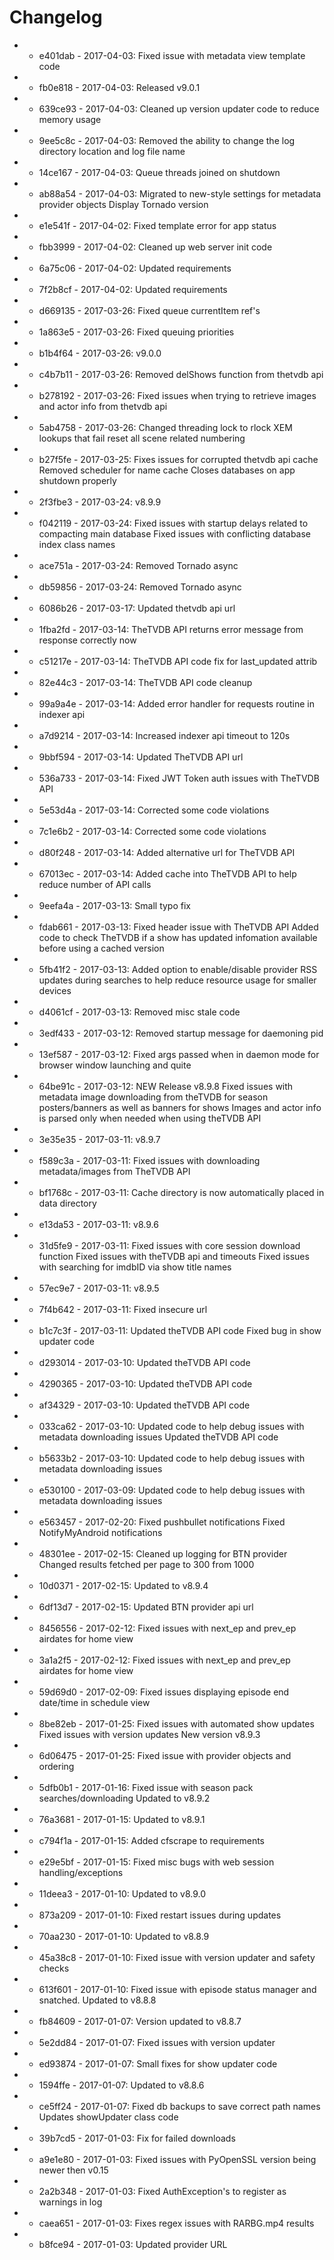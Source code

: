 # Changelog

- * e401dab - 2017-04-03: Fixed issue with metadata view template code 
- * fb0e818 - 2017-04-03: Released v9.0.1 
- * 639ce93 - 2017-04-03: Cleaned up version updater code to reduce memory usage 
- * 9ee5c8c - 2017-04-03: Removed the ability to change the log directory location and log file name 
- * 14ce167 - 2017-04-03: Queue threads joined on shutdown 
- * ab88a54 - 2017-04-03: Migrated to new-style settings for metadata provider objects Display Tornado version 
- * e1e541f - 2017-04-02: Fixed template error for app status 
- * fbb3999 - 2017-04-02: Cleaned up web server init code 
- * 6a75c06 - 2017-04-02: Updated requirements 
- * 7f2b8cf - 2017-04-02: Updated requirements 
- * d669135 - 2017-03-26: Fixed queue currentItem ref&#x27;s 
- * 1a863e5 - 2017-03-26: Fixed queuing priorities 
- * b1b4f64 - 2017-03-26: v9.0.0 
- * c4b7b11 - 2017-03-26: Removed delShows function from thetvdb api 
- * b278192 - 2017-03-26: Fixed issues when trying to retrieve images and actor info from thetvdb api 
- * 5ab4758 - 2017-03-26: Changed threading lock to rlock XEM lookups that fail reset all scene related numbering 
- * b27f5fe - 2017-03-25: Fixes issues for corrupted thetvdb api cache Removed scheduler for name cache Closes databases on app shutdown properly 
- * 2f3fbe3 - 2017-03-24: v8.9.9 
- * f042119 - 2017-03-24: Fixed issues with startup delays related to compacting main database Fixed issues with conflicting database index class names 
- * ace751a - 2017-03-24: Removed Tornado async 
- * db59856 - 2017-03-24: Removed Tornado async 
- * 6086b26 - 2017-03-17: Updated thetvdb api url 
- * 1fba2fd - 2017-03-14: TheTVDB API returns error message from response correctly now 
- * c51217e - 2017-03-14: TheTVDB API code fix for last_updated attrib 
- * 82e44c3 - 2017-03-14: TheTVDB API code cleanup 
- * 99a9a4e - 2017-03-14: Added error handler for requests routine in indexer api 
- * a7d9214 - 2017-03-14: Increased indexer api timeout to 120s 
- * 9bbf594 - 2017-03-14: Updated TheTVDB API url 
- * 536a733 - 2017-03-14: Fixed JWT Token auth issues with TheTVDB API 
- * 5e53d4a - 2017-03-14: Corrected some code violations 
- * 7c1e6b2 - 2017-03-14: Corrected some code violations 
- * d80f248 - 2017-03-14: Added alternative url for TheTVDB API 
- * 67013ec - 2017-03-14: Added cache into TheTVDB API to help reduce number of API calls 
- * 9eefa4a - 2017-03-13: Small typo fix 
- * fdab661 - 2017-03-13: Fixed header issue with TheTVDB API Added code to check TheTVDB if a show has updated infomation available before using a cached version 
- * 5fb41f2 - 2017-03-13: Added option to enable/disable provider RSS updates during searches to help reduce resource usage for smaller devices 
- * d4061cf - 2017-03-13: Removed misc stale code 
- * 3edf433 - 2017-03-12: Removed startup message for daemoning pid 
- * 13ef587 - 2017-03-12: Fixed args passed when in daemon mode for browser window launching and quite 
- * 64be91c - 2017-03-12: NEW Release v8.9.8 Fixed issues with metadata image downloading from theTVDB for season posters/banners as well as banners for shows Images and actor info is parsed only when needed when using theTVDB API 
- * 3e35e35 - 2017-03-11: v8.9.7 
- * f589c3a - 2017-03-11: Fixed issues with downloading metadata/images from TheTVDB API 
- * bf1768c - 2017-03-11: Cache directory is now automatically placed in data directory 
- * e13da53 - 2017-03-11: v8.9.6 
- * 31d5fe9 - 2017-03-11: Fixed issues with core session download function Fixed issues with theTVDB api and timeouts Fixed issues with searching for imdbID via show title names 
- * 57ec9e7 - 2017-03-11: v8.9.5 
- * 7f4b642 - 2017-03-11: Fixed insecure url 
- * b1c7c3f - 2017-03-11: Updated theTVDB API code Fixed bug in show updater code 
- * d293014 - 2017-03-10: Updated theTVDB API code 
- * 4290365 - 2017-03-10: Updated theTVDB API code 
- * af34329 - 2017-03-10: Updated theTVDB API code 
- * 033ca62 - 2017-03-10: Updated code to help debug issues with metadata downloading issues Updated theTVDB API code 
- * b5633b2 - 2017-03-10: Updated code to help debug issues with metadata downloading issues 
- * e530100 - 2017-03-09: Updated code to help debug issues with metadata downloading issues 
- * e563457 - 2017-02-20: Fixed pushbullet notifications Fixed NotifyMyAndroid notifications 
- * 48301ee - 2017-02-15: Cleaned up logging for BTN provider Changed results fetched per page to 300 from 1000 
- * 10d0371 - 2017-02-15: Updated to v8.9.4 
- * 6df13d7 - 2017-02-15: Updated BTN provider api url 
- * 8456556 - 2017-02-12: Fixed issues with next_ep and prev_ep airdates for home view 
- * 3a1a2f5 - 2017-02-12: Fixed issues with next_ep and prev_ep airdates for home view 
- * 59d69d0 - 2017-02-09: Fixed issues displaying episode end date/time in schedule view 
- * 8be82eb - 2017-01-25: Fixed issues with automated show updates Fixed issues with version updates New version v8.9.3 
- * 6d06475 - 2017-01-25: Fixed issue with provider objects and ordering 
- * 5dfb0b1 - 2017-01-16: Fixed issue with season pack searches/downloading Updated to v8.9.2 
- * 76a3681 - 2017-01-15: Updated to v8.9.1 
- * c794f1a - 2017-01-15: Added cfscrape to requirements 
- * e29e5bf - 2017-01-15: Fixed misc bugs with web session handling/exceptions 
- * 11deea3 - 2017-01-10: Updated to v8.9.0 
- * 873a209 - 2017-01-10: Fixed restart issues during updates 
- * 70aa230 - 2017-01-10: Updated to v8.8.9 
- * 45a38c8 - 2017-01-10: Fixed issue with version updater and safety checks 
- * 613f601 - 2017-01-10: Fixed issue with episode status manager and snatched. Updated to v8.8.8 
- * fb84609 - 2017-01-07: Version updated to v8.8.7 
- * 5e2dd84 - 2017-01-07: Fixed issues with version updater 
- * ed93874 - 2017-01-07: Small fixes for show updater code 
- * 1594ffe - 2017-01-07: Updated to v8.8.6 
- * ce5ff24 - 2017-01-07: Fixed db backups to save correct path names Updates showUpdater class code 
- * 39b7cd5 - 2017-01-03: Fix for failed downloads 
- * a9e1e80 - 2017-01-03: Fixed issues with PyOpenSSL version being newer then v0.15 
- * 2a2b348 - 2017-01-03: Fixed AuthException&#x27;s to register as warnings in log 
- * caea651 - 2017-01-03: Fixes regex issues with RARBG.mp4 results 
- * b8fce94 - 2017-01-03: Updated provider URL 


